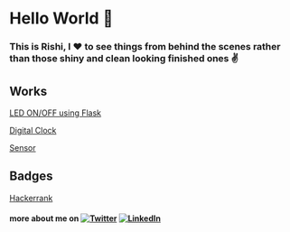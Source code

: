 # Hello World :wave:

### This is Rishi, I :heart: to see things from behind the scenes rather than those shiny and clean looking finished ones	:v:

## Works

[LED ON/OFF using Flask](https://www.linkedin.com/posts/rishi-kumar-6127a4187_iot-flask-esp32-activity-6854779235299676160-NDzz)

[Digital Clock](https://www.linkedin.com/posts/rishi-kumar-6127a4187_intern-electronics-iot-activity-6783265326307131392-MbuZ)

[Sensor](https://www.linkedin.com/posts/rishi-kumar-6127a4187_internship-iot-embeddedsystems-activity-6771496688940122112-C56-)

## Badges

[Hackerrank](https://www.hackerrank.com/rishisiva01?hr_r=1&badge=python&stars=5&level=3&social=linkedin)

#### more about me on [![Twitter][1.2]][1] [![LinkedIn][2.2]][2]

<!-- Icons -->

[1.2]: http://i.imgur.com/wWzX9uB.png
[2.2]: https://raw.githubusercontent.com/MartinHeinz/MartinHeinz/master/linkedin-3-16.png

<!-- Links to your social media accounts -->

[1]: https://twitter.com/imrkoffl
[2]: linkedin.com/in/rishi-kumar-6127a4187 
